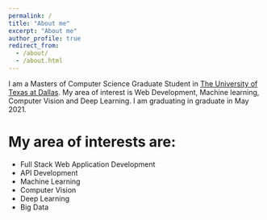 ```yaml
---
permalink: /
title: "About me"
excerpt: "About me"
author_profile: true
redirect_from: 
  - /about/
  - /about.html
---
```



I am a Masters of Computer Science Graduate Student in [The University of Texas at Dallas](https://www.utdallas.edu). My area of interest is Web Development, Machine learning, Computer Vision and Deep Learning. I am graduating in graduate in May 2021.


My area of interests are:
======
* Full Stack Web Application Development  
* API Development
* Machine Learning
* Computer Vision
* Deep Learning
* Big Data
